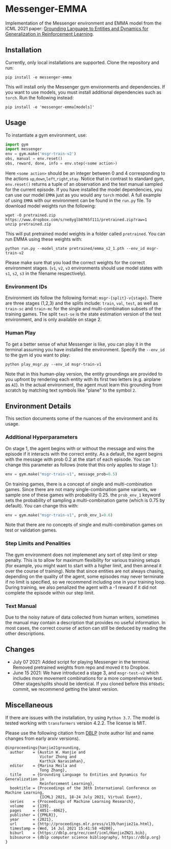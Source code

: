 # Messenger-EMMA
Implementation of the Messenger environment and EMMA model from the ICML 2021 paper: [Grounding Language to Entities and Dynamics for Generalization in Reinforcement Learning](https://arxiv.org/abs/2101.07393). 

## Installation
Currently, only local installations are supported. Clone the repository and run:
```
pip install -e messenger-emma
```
This will install only the Messenger gym environments and dependencies. If you want to use models, you must install additional dependencies such as `torch`. Run the following instead:
```
pip install -e 'messenger-emma[models]'
```

## Usage
To instantiate a gym environment, use:
```python
import gym
import messenger
env = gym.make('msgr-train-v2')
obs, manual = env.reset()
obs, reward, done, info = env.step(<some action>)
```
Here `<some action>` should be an integer between 0 and 4 corresponding to the actions `up`,`down`,`left`,`right`,`stay`. Notice that in contrast to standard gym, `env.reset()` returns a tuple of an observation and the text manual sampled for the current episode. If you have installed the model dependencies, you can use our model `EMMA` just as you would any `torch` model. A full example of using `EMMA` with our environment can be found in the `run.py` file. To download model weights run the following:
```
wget -O pretrained.zip https://www.dropbox.com/s/ne8yglb0765f111/pretrained.zip?raw=1
unzip pretrained.zip
```
This will put pretrained model weights in a folder called `pretrained`. You can run EMMA using these weights with:
```
python run.py --model_state pretrained/emma_s2_1.pth --env_id msgr-train-v2
```
 Please make sure that you load the correct weights for the correct environment stages. (`v1`, `v2`, `v3` environments should use model states with `s1`, `s2`, `s3` in the filename respectively).

### Environment IDs
Environment ids follow the following format: `msgr-{split}-v{stage}`. There are three stages (1,2,3) and the splits include: `train`, `val`, `test`, as well as `train-sc` and `train-mc` for the single and multi-combination subsets of the training games. The split `test-se` is the state estimation version of the test environment, and is only available on stage 2.

### Human Play
To get a better sense of what Messenger is like, you can play it in the terminal assuming you have installed the environment. Specify the `--env_id` to the gym id you want to play:
```
python play_msgr.py --env_id msgr-train-v1
```
Note that in this human-play version, the entity groundings are provided to you upfront by rendering each entity with its first two letters (e.g. airplane as `AI`). In the actual environment, the agent must learn this grounding from scratch by matching text symbols like "plane" to the symbol `2`.

## Environment Details
This section documents some of the nuances of the environment and its usage.

### Additional Hyperparameters

On stage 1, the agent begins with or without the message and wins the episode if it interacts with the correct entity. As a default, the agent begins with the message with prob 0.2 at the start of each episode. You can change this parameter as follows (note that this only applies to stage 1.):
```python
env = gym.make("msgr-train-v1", message_prob=0.5)
```

On training games, there is a concept of single and multi-combination games. Since there are not many single-combination game variants, we sample one of these games with probability 0.25. the `prob_env_1` keyword sets the probability of sampling a multi-combination game (which is 0.75 by default). You can change this with:
```python
env = gym.make("msgr-train-v1", prob_env_1=0.6)
```
Note that there are no concepts of single and multi-combination games on test or validation games.

### Step Limits and Penalities

The gym environment does not implemenet any sort of step limit or step penalty. This is to allow for maximum flexibility for various training setups (for example, you might want to start with a higher limit, and then anneal it over the course of training). Note that since entities are not always chasing, depending on the quality of the agent, some episodes may never terminate if no limit is specified, so we recommend including one in your training loop. During training, we also penalized the agent with a -1 reward if it did not complete the episode within our step limit.

### Text Manual

Due to the noisy nature of data collected from human writers, sometimes the manual may contain a description that provides no useful information. In most cases, the correct course of action can still be deduced by reading the other descriptions.

## Changes
- July 07 2021: Added script for playing Messenger in the terminal. Removed pretrained weights from repo and moved it to Dropbox.
- June 15 2021: We have introduced a stage 3, and `msgr-test-v2` which includes more movement combinations for a more comprehensive test. Other stages/splits should be identical. If you cloned before this `8f6bd5c` commit, we recommend getting the latest version.

## Miscellaneous
If there are issues with the installation, try using `Python 3.7`. The model is tested working with `transformers` version 4.2.2. The license is MIT.

Please use the following citation from [DBLP](https://dblp.org/rec/conf/icml/HanjieZN21.html?view=bibtex) (note author list and name changes from early arxiv versions).

```
@inproceedings{hanjie21grounding,
  author    = {Austin W. Hanjie and
               Victor Zhong and
               Karthik Narasimhan},
  editor    = {Marina Meila and
               Tong Zhang},
  title     = {Grounding Language to Entities and Dynamics for Generalization in
               Reinforcement Learning},
  booktitle = {Proceedings of the 38th International Conference on Machine Learning,
               {ICML} 2021, 18-24 July 2021, Virtual Event},
  series    = {Proceedings of Machine Learning Research},
  volume    = {139},
  pages     = {4051--4062},
  publisher = {{PMLR}},
  year      = {2021},
  url       = {http://proceedings.mlr.press/v139/hanjie21a.html},
  timestamp = {Wed, 14 Jul 2021 15:41:58 +0200},
  biburl    = {https://dblp.org/rec/conf/icml/HanjieZN21.bib},
  bibsource = {dblp computer science bibliography, https://dblp.org}
}
```